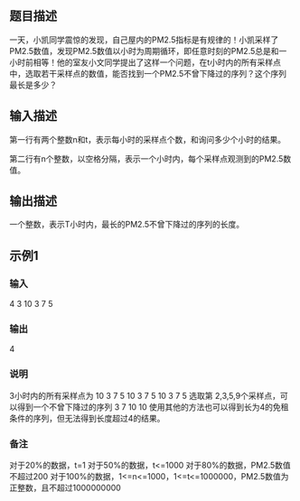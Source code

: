 ## 题目描述

一天，小凯同学震惊的发现，自己屋内的PM2.5指标是有规律的！小凯采样了PM2.5数值，发现PM2.5数值以小时为周期循环，即任意时刻的PM2.5总是和一小时前相等！他的室友小文同学提出了这样一个问题，在t小时内的所有采样点中，选取若干采样点的数值，能否找到一个PM2.5不曾下降过的序列？这个序列最长是多少？

## 输入描述
第一行有两个整数n和t，表示每小时的采样点个数，和询问多少个小时的结果。

第二行有n个整数，以空格分隔，表示一个小时内，每个采样点观测到的PM2.5数值。

## 输出描述

一个整数，表示T小时内，最长的PM2.5不曾下降过的序列的长度。

## 示例1
### 输入
4 3
10 3 7 5

### 输出
4
### 说明
3小时内的所有采样点为
10 3 7 5 10 3 7 5 10 3 7 5
选取第 2,3,5,9个采样点，可以得到一个不曾下降过的序列
3 7 10 10
使用其他的方法也可以得到长为4的免租条件的序列，但无法得到长度超过4的结果。

### 备注

对于20%的数据，t=1
对于50%的数据，t<=1000
对于80%的数据，PM2.5数值不超过200
对于100%的数据，1<=n<=1000，1<=t<=1000000，PM2.5数值为正整数，且不超过1000000000